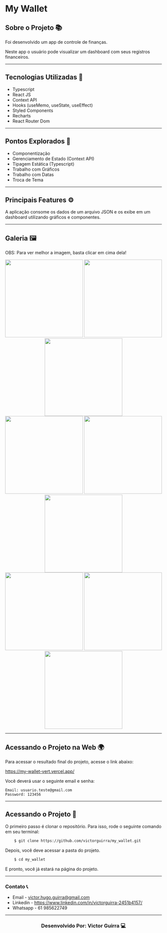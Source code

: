# My Wallet

## Sobre o Projeto 📚

Foi desenvolvido um app de controle de finanças.

Neste app o usuário pode visualizar um dashboard com seus registros financeiros.

---

## Tecnologias Utilizadas 🚀

- Typescript
- React JS
- Context API
- Hooks (useMemo, useState, useEffect)
- Styled Components
- Recharts
- React Router Dom

---

## Pontos Explorados 🎯

- Componentização
- Gerenciamento de Estado (Context API)
- Tipagem Estática (Typescript)
- Trabalho com Gráficos
- Trabalho com Datas
- Troca de Tema

---

## Principais Features ⚙️

A aplicação consome os dados de um arquivo JSON e os exibe em um dashboard utilizando gráficos e componentes.

---

## Galeria 🖼️

OBS: Para ver melhor a imagem, basta clicar em cima dela!

<div align="center">
    <img src="https://www.linkpicture.com/q/SaidasLight.png" width="250">
    <img src="https://www.linkpicture.com/q/DashboardLight1.png" width="250" />
    <img src="https://www.linkpicture.com/q/DashboardLight2.png" width="250" />
</div>

<div align="center">
    <img src="https://www.linkpicture.com/q/SaidasDark.png" width="250">
    <img src="https://www.linkpicture.com/q/EntradasDark.png" width="250" />
    <img src="https://www.linkpicture.com/q/DashboardDark2.png" width="250" />
</div>

<div align="center">
    <img src="https://www.linkpicture.com/q/DashboardDark.png" width="250">
    <img src="https://www.linkpicture.com/q/LoginLight.png" width="250" />
    <img src="https://www.linkpicture.com/q/LoginDark.png" width="250" />
</div>

---

## Acessando o Projeto na Web 🌍

Para acessar o resultado final do projeto, acesse o link abaixo:

https://my-wallet-vert.vercel.app/

Você deverá usar o seguinte email e senha:

```
Email: usuario.teste@gmail.com
Password: 123456
```

---

## Acessando o Projeto 📂

O primeiro passo é clonar o repositório. Para isso, rode o seguinte comando em seu terminal:

```bash
    $ git clone https://github.com/victorguirra/my_wallet.git
```

Depois, você deve acessar a pasta do projeto.

```bash
    $ cd my_wallet
```

E pronto, você já estará na página do projeto.

---

### Contato 📞

- Email - victor.hugo.guirra@gmail.com
- Linkedin - https://www.linkedin.com/in/victorguirra-2451b4157/
- Whatsapp - 61 985622749

---

<h3 align="center">Desenvolvido Por: Victor Guirra 💻</h3>
